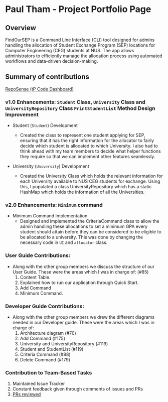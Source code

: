 # Paul Tham - Project Portfolio Page

## Overview
FindOurSEP is a Command Line Interface (CLI) tool designed for admins handling the allocation of Student Exchange 
Program (SEP) locations for Computer Engineering (CEG) students at NUS. The app allows administrators to efficiently 
manage the allocation process using automated workflows and data-driven decision-making.


## Summary of contributions
[RepoSense (tP Code Dashboard)](https://nus-cs2113-ay2425s1.github.io/tp-dashboard/?search=paulktham&sort=groupTitle&sortWithin=title&timeframe=commit&mergegroup=&groupSelect=groupByRepos&breakdown=true&checkedFileTypes=docs~functional-code~test-code~other&since=2024-09-20)

### v1.0 Enhancements: `Student` Class, `University` Class and `UniversityRepository` Class `PrintStudentList` Method Design Improvement
- Student (`Student`) Development
  - Created the class to represent one student applying for SEP, ensuring that it has the right information for the allocator to fairly decide which student is allocated to which University. I also had to think ahead with my team members to decide what helper functions they require so that we can implement other features seamlessly.

- University (`University`) Development
  - Created the University Class which holds the relevant information for each University available to NUS CEG students for exchange. Using this, I populated a class UniversityRepository which has a static HashMap which holds the information of all the Universities.

### v2.0 Enhancements: `Minimum` command
- Minimum Command Implementation
  - Designed and implemented the CriteriaCommand class to allow the admin handling these allocations to set a minimum GPA every student should attain before they can be considered to be eligible to be allocated to a university. This was done by changing the necessary code in `UI` and `allocator` class.

### User Guide Contributions:
- Along with the other group members we discuss the structure of our User Guide. These were the areas which I was in charge of: (#85)
  1. Content Table.
  2. Explained how to run our application through Quick Start.
  3. Add Command
  4. Minimum Command.

### Developer Guide Contributions:
- Along with the other group members we drew the different diagrams needed in our Developer guide. These were the areas which I was in charge of:
  1. Architecture diagram (#70)
  2. Add Command (#175)
  3. University and UniversityRepository (#119)
  4. Student and StudentList (#119)
  5. Criteria Command (#88)
  6. Delete Command (#179)

### Contribution to Team-Based Tasks
1. Maintained Issue Tracker
2. Constant feedback given through comments of issues and PRs
3. [PRs reviewed](https://github.com/AY2425S1-CS2113-W12-2/tp/pulls?q=is%3Apr+reviewed-by%3A%40me+is%3Aclosed)